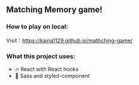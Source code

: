 ## Matching Memory game!

### How to play on local:

Visit：https://kaina1129.github.io/mathching-game/

### What this project uses:

- :fire: React with React hooks
- :rose: Sass and styled-component
